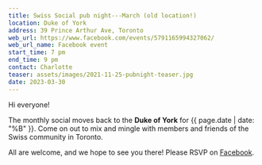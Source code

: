 ```yaml
---
title: Swiss Social pub night---March (old location!)
location: Duke of York
address: 39 Prince Arthur Ave, Toronto
web_url: https://www.facebook.com/events/5791165994327062/
web_url_name: Facebook event
start_time: 7 pm
end_time: 9 pm
contact: Charlotte
teaser: assets/images/2021-11-25-pubnight-teaser.jpg
date: 2023-03-30
---
```


Hi everyone!

The monthly social moves back to the **Duke of York** for {{ page.date | date:
"%B" }}. Come on out to mix and mingle with members and friends of the Swiss
community in Toronto.

All are welcome, and we hope to see you there! Please RSVP on [Facebook].

[facebook]: <{{ page.web_url }}>
